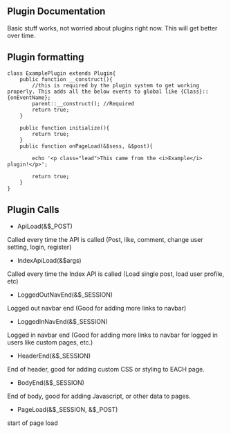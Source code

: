 ## Plugin Documentation

Basic stuff works, not worried about plugins right now. This will get better over time.

## Plugin formatting

```
class ExamplePlugin extends Plugin{
	public function __construct(){
		//this is required by the plugin system to get working properly. This adds all the below events to global like {Class}::{onEventName};
		parent::__construct(); //Required
		return true;
	}
	
	public function initialize(){
		return true;
	}
	public function onPageLoad(&$sess, &$post){
		
		echo '<p class="lead">This came from the <i>Example</i> plugin!</p>';
		
		return true;
	}
}
```

## Plugin Calls

- ApiLoad(&$_POST)

Called every time the API is called (Post, like, comment, change user setting, login, register)

- IndexApiLoad(&$args)

Called every time the Index API is called (Load single post, load user profile, etc)

- LoggedOutNavEnd(&$_SESSION)

Logged out navbar end (Good for adding more links to navbar)

- LoggedInNavEnd(&$_SESSION)

Logged in navbar end (Good for adding more links to navbar for logged in users like custom pages, etc.)

- HeaderEnd(&$_SESSION)

End of header, good for adding custom CSS or styling to EACH page.

- BodyEnd(&$_SESSION)

End of body, good for adding Javascript, or other data to pages.

- PageLoad(&$_SESSION, &$_POST)

start of page load